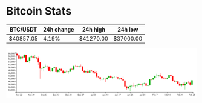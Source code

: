 # Bitcoin Stats

BTC/USDT|24h change|24h high|24h low|
|---|---|---|---|
|$40857.05|4.19%|$41270.00|$37000.00|

<img src="./chart.svg">
